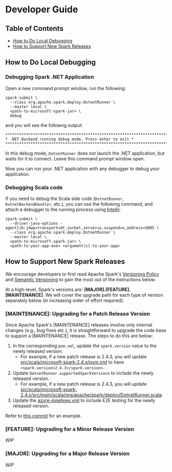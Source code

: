 # Developer Guide

## Table of Contents
- [How to Do Local Debugging](#how-to-do-local-debugging)
- [How to Support New Spark Releases](#how-to-support-new-spark-releases)

## How to Do Local Debugging

### Debugging Spark .NET Application

Open a new command prompt window, run the following:
```shell
spark-submit \
  --class org.apache.spark.deploy.DotnetRunner \
  --master local \
  <path-to-microsoft-spark-jar> \
  debug
```
and you will see the followng output:
```
***********************************************************************
* .NET Backend running debug mode. Press enter to exit *
***********************************************************************
```
In this debug mode, `DotnetRunner` does not launch the .NET application, but waits for it to connect. Leave this command prompt window open.

Now you can run your .NET application with any debugger to debug your application.

### Debugging Scala code

If you need to debug the Scala side code (`DotnetRunner`, `DotnetBackendHandler`, etc.), you can use the following command, and attach a debugger to the running process using [Intellij](https://www.jetbrains.com/help/idea/attaching-to-local-process.html):

```shell
spark-submit \
  --driver-java-options -agentlib:jdwp=transport=dt_socket,server=y,suspend=n,address=5005 \
  --class org.apache.spark.deploy.DotnetRunner \
  --master local \
  <path-to-microsoft-spark-jar> \
  <path-to-your-app-exe> <argument(s)-to-your-app>
```

## How to Support New Spark Releases

We encourage developers to first read Apache Spark's [Versioning Policy](https://spark.apache.org/versioning-policy.html) and [Semantic Versioning](https://semver.org/) to gain the most out of the instructions below.

At a high-level, Spark's versions are: **[MAJOR].[FEATURE].[MAINTENANCE]**. We will cover the upgrade path for each type of version separately below (in increasing order of effort required).

### [MAINTENANCE]: Upgrading for a Patch Release Version
Since Apache Spark's [MAINTENANCE] releases involve only internal changes (e.g., bug fixes etc.), it is straightforward to upgrade the code base to support a [MAINTENANCE] release. The steps to do this are below:

1. In the corresponding `pom.xml`, update the `spark.version` value to the newly released version.
   * For example, if a new patch release is 2.4.3, you will update [src/scala/microsoft-spark-2.4.x/pom.xml](/src/scala/microsoft-spark-2.4.x/pom.xml) to have `<spark.version>2.4.3</spark.version>`.
2. Update `DotnetRunner.supportedSparkVersions` to include the newly released version.
   * For example, if a new patch release is 2.4.3, you will update [src/scala/microsoft-spark-2.4.x/src/main/scala/org/apache/spark/deploy/DotnetRunner.scala](/src/scala/microsoft-spark-2.4.x/src/main/scala/org/apache/spark/deploy/DotnetRunner.scala).
3. Update the [azure-pipelines.yml](/azure-pipelines.yml) to include E2E testing for the newly released version.

Refer to [this commit](https://github.com/dotnet/spark/commit/eb26baa46200bfcbe3e1080e650f335853d9990e) for an example.

### [FEATURE]: Upgrading for a Minor Release Version
*WIP*

### [MAJOR]: Upgrading for a Major Release Version
*WIP*
